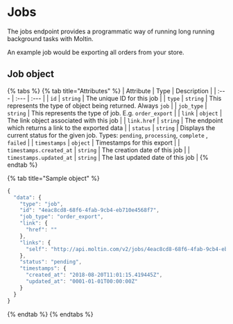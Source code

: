 # Jobs

The jobs endpoint provides a programmatic way of running long running background tasks with Moltin.

An example job would be exporting all orders from your store.

## Job object

{% tabs %}
{% tab title="Attributes" %}
| Attribute | Type | Description |
| :--- | :--- | :--- |
| `id` | `string` | The unique ID for this job |
| `type` | `string` | This represents the type of object being returned. Always `job` |
| `job_type` | `string` | This represents the type of job. E.g. `order_export` |
| `link` | `object` | The link object associated with this job |
| `link.href` | `string` | The endpoint which returns a link to the exported data |
| `status` | `string` | Displays the current status for the given job. Types: `pending`, `processing`, `complete` , `failed` |
| `timestamps` | `object` | Timestamps for this export |
| `timestamps.created_at` | `string` | The creation date of this job |
| `timestamps.updated_at` | `string` | The last updated date of this job |
{% endtab %}

{% tab title="Sample object" %}
```javascript
{
  "data": {
    "type": "job",
    "id": "4eac8cd8-68f6-4fab-9cb4-eb710e4568f7",
    "job_type": "order_export",
    "link": {
      "href": ""
    },
    "links": {
      "self": "http://api.moltin.com/v2/jobs/4eac8cd8-68f6-4fab-9cb4-eb710e4568f7"
    },
    "status": "pending",
    "timestamps": {
      "created_at": "2018-08-20T11:01:15.419445Z",
      "updated_at": "0001-01-01T00:00:00Z"
    }
  }
}
```
{% endtab %}
{% endtabs %}

